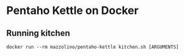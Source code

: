 # Pentaho Kettle on Docker

## Running kitchen

    docker run --rm mazzolino/pentaho-kettle kitchen.sh [ARGUMENTS]
